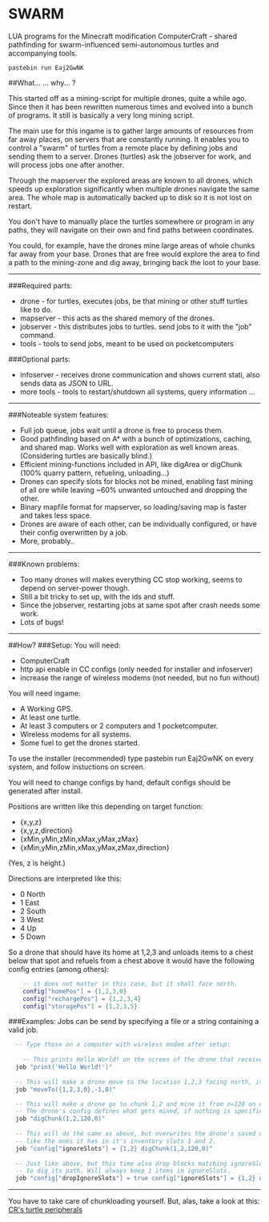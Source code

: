SWARM
=====

LUA programs for the Minecraft modification ComputerCraft - shared pathfinding for swarm-influenced semi-autonomous turtles and accompanying tools.

    pastebin run Eaj2GwNK

##What... ... why... ?

This started off as a mining-script for multiple drones, quite a while ago. Since then it has
been rewritten numerous times and evolved into a bunch of programs. It still is basically a 
very long mining script.

The main use for this ingame is to gather large amounts of resources from far away places,
on servers that are constantly running. 
It enables you to control a "swarm" of turtles from a remote place by defining jobs and 
sending them to a server. Drones (turtles) ask the jobserver for work, and will process
jobs one after another. 

Through the mapserver the explored areas are known to all drones, which speeds up exploration
significantly when multiple drones navigate the same area.
The whole map is automatically backed up to disk so it is not lost on restart. 

You don't have to manually place the turtles somewhere or program in any paths, they will 
navigate on their own and find paths between coordinates. 

You could, for example, have the drones mine large areas of whole chunks far away from your base. 
Drones that are free would explore the area to find a path to the mining-zone and dig away, 
bringing back the loot to your base. 


---

###Required parts:
<ul>
<li>drone - for turtles, executes jobs, be that mining or other stuff turtles like to do.</li>
<li>mapserver - this acts as the shared memory of the drones.</li>
<li>jobserver - this distributes jobs to turtles. send jobs to it with the "job" command.</li>
<li>tools - tools to send jobs, meant to be used on pocketcomputers</li>
</ul>

###Optional parts:
<ul>
<li>infoserver - receives drone communication and shows current stati, also sends data as JSON to URL.</li>
<li>more tools - tools to restart/shutdown all systems, query information ...</li>
</ul>

---

###Noteable system features:
<ul >
<li>Full job queue, jobs wait until a drone is free to process them.</li>
<li>Good pathfinding based on A* with a bunch of optimizations, caching, and shared map. Works well with exploration as well known areas. (Considering turtles are basically blind.)</li>
<li>Efficient mining-functions included in API, like digArea or digChunk (100% quarry pattern, refueling, unloading...)</li>
<li>Drones can specify slots for blocks not be mined, enabling fast mining of all ore while leaving ~60% unwanted untouched and dropping the other.</li>
<li>Binary mapfile format for mapserver, so loading/saving map is faster and takes less space.</li>
<li>Drones are aware of each other, can be individually configured, or have their config overwritten by a job.</li>
<li>More, probably..</li>
</ul>

---

###Known problems:
<ul>
<li>Too many drones will makes everything CC stop working, seems to depend on server-power though.</li>
<li>Still a bit tricky to set up, with the ids and stuff.</li>
<li>Since the jobserver, restarting jobs at same spot after crash needs some work.</li>
<li>Lots of bugs!</li>
</ul>

---

##How?
###Setup:
You will need:
<ul>
<li>ComputerCraft</li>
<li>http api enable in CC configs (only needed for installer and infoserver)</li>
<li>increase the range of wireless modems (not needed, but no fun without)</li>
</ul>

You will need ingame:
<ul>
<li>A Working GPS.</li>
<li>At least one turtle.</li>
<li>At least 3 computers or 2 computers and 1 pocketcomputer.</li>
<li>Wireless modems for all systems.</li>
<li>Some fuel to get the drones started.</li>
</ul>

To use the installer (recommended) type
    pastebin run Eaj2GwNK
on every system, and follow instuctions on screen.

You will need to change configs by hand, default configs should be generated
after install.

Positions are written like this depending on target function:
<ul>
<li>{x,y,z}</li>
<li>{x,y,z,direction}</li>
<li>{xMin,yMin,zMin,xMax,yMax,zMax}</li>
<li>{xMin,yMin,zMin,xMax,yMax,zMax,direction}</li>
</ul>
(Yes, z is height.)

Directions are interpreted like this:
<ul>
<li>0 North</li>
<li>1 East</li>
<li>2 South</li>
<li>3 West</li>
<li>4 Up</li>
<li>5 Down</li>
</ul>

So a drone that should have its home at 1,2,3 and unloads items to a chest 
below that spot and refuels from a chest above it would have the following 
config entries (among others):
```lua
    -- it does not matter in this case, but it shall face north.
    config["homePos"] = {1,2,3,0}
    config["rechargePos"] = {1,2,3,4}
    config["storagePos"] = {1,2,3,5}
```

###Examples:
Jobs can be send by specifying a file or a string containing a valid job.<br/>
```lua
  -- Type those on a computer with wireless modem after setup:
  
    -- This prints Hello World! on the screen of the drone that receives the job.
  job "print('Hello World!')"
  
  -- This will make a drone move to the location 1,2,3 facing north, it will keep trying indefinitely.
  job "moveTo({1,2,3,0},-1,0)"

  -- This will make a drone go to chunk 1,2 and mine it from z=120 on downwards.
  -- The drone's config defines what gets mined, if nothing is specified, everything is mined.
  job "digChunk(1,2,120,0)"
  
  -- This will do the same as above, but overwrites the drone's saved config to have it not mine blocks
  -- like the ones it has in it's inventory slots 1 and 2.
  job "config["ignoreSlots"] = {1,2} digChunk(1,2,120,0)"
  
  -- Just like above, but this time also drop blocks matching ignoreSlots that drone had to mine in order
  -- to dig its path. Will always keep 1 items in ignoreSlots.
  job "config["dropIgnoreSlots"] = true config["ignoreSlots"] = {1,2} digChunk(1,2,120,0)"
```

---

You have to take care of chunkloading yourself. But, alas, take a look at this: <a href="http://www.computercraft.info/forums2/index.php?/topic/18156-mc-16-cc-158-163-turtle-chunkloaders-mining-chunkloaders-crmod/">CR's turtle peripherals</a>
